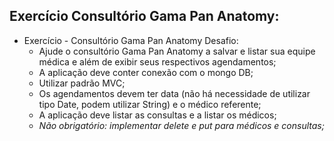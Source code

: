 ## Exercício Consultório Gama Pan Anatomy:

* Exercício - Consultório Gama Pan Anatomy Desafio:
  * Ajude o consultório Gama Pan Anatomy a salvar e listar sua equipe médica e além de exibir seus respectivos agendamentos;
  * A aplicação deve conter conexão com o mongo DB;
  * Utilizar padrão MVC;
  * Os agendamentos devem ter data (não há necessidade de utilizar tipo Date, podem utilizar String) e o médico referente;
  * A aplicação deve listar as consultas e a listar os médicos;
  * *Não obrigatório: implementar delete e put para médicos e consultas;*